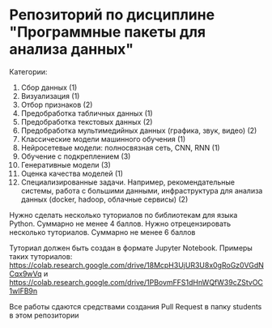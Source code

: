 # Репозиторий по дисциплине "Программные пакеты для анализа данных"


Категории:

1. Сбор данных (1)
2. Визуализация (1)
3. Отбор признаков (2)
4. Предобработка табличных данных (1)
5. Предобработка текстовых данных (2)
6. Предобработка мультимедийных данных (графика, звук, видео) (2)
7. Классические модели машинного обучения (1)
8. Нейросетевые модели: полносвязная сеть, CNN, RNN (1)
9. Обучение с подкреплением (3)
10. Генеративные модели (3)
11. Оценка качества моделей (1)
12. Специализированные задачи. Например, рекомендательные системы, работа с большими данными, инфраструктура для анализа данных (docker, hadoop, облачные сервисы) (2)

Нужно сделать несколько туториалов по библиотекам для языка Python. Суммарно не менее 4 баллов.
Нужно отрецензировать несколько туториалов. Суммарно не менее 6 баллов

Туториал должен быть создан в формате Jupyter Notebook. Примеры таких туториалов: https://colab.research.google.com/drive/18McpH3UjUR3U8x0gRoGz0VGdNCqx9wVq и https://colab.research.google.com/drive/1PBovmFFS1dHnWQfW39cZStvOC1wIFB9n 

Все работы сдаются средствами создания Pull Request в папку students в этом репозитории